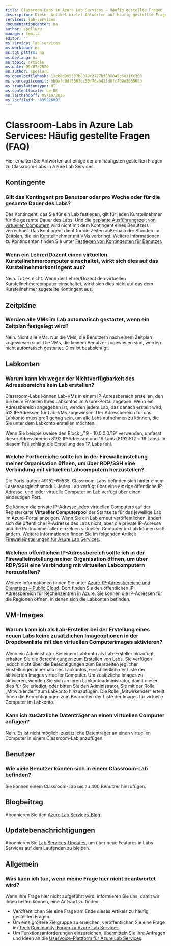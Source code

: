 ```yaml
---
title: Classroom-Labs in Azure Lab Services – Häufig gestellte Fragen | Microsoft-Dokumentation
description: Dieser Artikel bietet Antworten auf häufig gestellte Fragen (FAQ) zu Classroom-Labs in Azure Lab Services.
services: lab-services
documentationcenter: na
author: spelluru
manager: femila
editor: ''
ms.service: lab-services
ms.workload: na
ms.tgt_pltfrm: na
ms.devlang: na
ms.topic: article
ms.date: 05/07/2020
ms.author: spelluru
ms.openlocfilehash: 11cb0d995537b8979c3727bf508045c6e31fc208
ms.sourcegitcommit: bb0afd0df5563cc53f76a642fd8fc709e366568b
ms.translationtype: HT
ms.contentlocale: de-DE
ms.lasthandoff: 05/19/2020
ms.locfileid: "83592609"
---
```

# <a name="classroom-labs-in-azure-lab-services--frequently-asked-questions-faq"></a>Classroom-Labs in Azure Lab Services: Häufig gestellte Fragen (FAQ)
Hier erhalten Sie Antworten auf einige der am häufigsten gestellten Fragen zu Classroom-Labs in Azure Lab Services. 

## <a name="quotas"></a>Kontingente

### <a name="is-the-quota-per-user-or-per-week-or-per-entire-duration-of-the-lab"></a>Gilt das Kontingent pro Benutzer oder pro Woche oder für die gesamte Dauer des Labs? 
Das Kontingent, das Sie für ein Lab festlegen, gilt für jeden Kursteilnehmer für die gesamte Dauer des Labs. Und die [geplante Ausführungszeit von virtuellen Computern](how-to-create-schedules.md) wird nicht mit dem Kontingent eines Benutzers verrechnet. Das Kontingent dient für die Zeiten außerhalb der Stunden im Zeitplan, die ein Kursteilnehmer mit VMs verbringt.  Weitere Informationen zu Kontingenten finden Sie unter [Festlegen von Kontingenten für Benutzer](how-to-configure-student-usage.md#set-quotas-for-users).

### <a name="if-educator-turns-on-a-student-vm-does-that-affect-the-student-quota"></a>Wenn ein Lehrer/Dozent einen virtuellen Kursteilnehmercomputer einschaltet, wirkt sich dies auf das Kursteilnehmerkontingent aus? 
Nein. Tut es nicht. Wenn der Lehrer/Dozent den virtuellen Kursteilnehmercomputer einschaltet, wirkt sich dies nicht auf das dem Kursteilnehmer zugeteilte Kontingent aus. 

## <a name="schedules"></a>Zeitpläne

### <a name="do-all-vms-in-the-lab-start-automatically-when-a-schedule-is-set"></a>Werden alle VMs im Lab automatisch gestartet, wenn ein Zeitplan festgelegt wird? 
Nein. Nicht alle VMs. Nur die VMs, die Benutzern nach einem Zeitplan zugewiesen sind. Die VMs, die keinem Benutzer zugewiesen sind, werden nicht automatisch gestartet. Dies ist beabsichtigt. 

## <a name="lab-accounts"></a>Labkonten

### <a name="why-am-i-not-able-to-create-a-lab-because-of-unavailability-of-the-address-range"></a>Warum kann ich wegen der Nichtverfügbarkeit des Adressbereichs kein Lab erstellen? 
Classroom-Labs können Lab-VMs in einem IP-Adressbereich erstellen, den Sie beim Erstellen Ihres Labkontos im Azure-Portal angeben. Wenn ein Adressbereich angegeben ist, werden jedem Lab, das danach erstellt wird, 512 IP-Adressen für Lab-VMs zugewiesen. Der Adressbereich für das Labkonto muss groß genug sein, um alle Labs aufnehmen zu können, die Sie unter dem Labkonto erstellen möchten. 

Wenn Sie beispielsweise den Block „/19 - 10.0.0.0/19“ verwenden, umfasst dieser Adressbereich 8192 IP-Adressen und 16 Labs (8192:512 = 16 Labs). In diesem Fall schlägt die Erstellung des 17. Labs fehl.

### <a name="what-port-ranges-should-i-open-on-my-organizations-firewall-setting-to-connect-to-lab-virtual-machines-via-rdpssh"></a>Welche Portbereiche sollte ich in der Firewalleinstellung meiner Organisation öffnen, um über RDP/SSH eine Verbindung mit virtuellen Labcomputern herzustellen?

Die Ports lauten: 49152–65535. Classroom-Labs befinden sich hinter einem Lastenausgleichsmodul. Jedes Lab verfügt über eine einzige öffentliche IP-Adresse, und jeder virtuelle Computer im Lab verfügt über einen eindeutigen Port. 

Sie können die private IP-Adresse jedes virtuellen Computers auf der Registerkarte **Virtueller Computerpool** der Startseite für das jeweilige Lab im Azure-Portal anzeigen. Wenn Sie ein Lab erneut veröffentlichen, ändert sich die öffentliche IP-Adresse des Labs nicht, aber die private IP-Adresse und die Portnummer aller einzelnen virtuellen Computer im Lab können sich ändern. Weitere Informationen finden Sie im folgenden Artikel: [Firewalleinstellungen für Azure Lab Services](how-to-configure-firewall-settings.md).

### <a name="what-public-ip-address-range-should-i-open-on-my-organizations-firewall-settings-to-connect-to-lab-virtual-machines-via-rdpssh"></a>Welchen öffentlichen IP-Adressbereich sollte ich in der Firewalleinstellung meiner Organisation öffnen, um über RDP/SSH eine Verbindung mit virtuellen Labcomputern herzustellen?
Weitere Informationen finden Sie unter [Azure-IP-Adressbereiche und Diensttags – Public Cloud](https://www.microsoft.com/download/details.aspx?id=56519). Dort finden Sie den öffentlichen IP-Adressbereich für Rechenzentren in Azure. Sie können die IP-Adressen für die Regionen öffnen, in denen sich die Labkonten befinden.

## <a name="virtual-machine-images"></a>VM-Images

### <a name="as-a-lab-creator-why-cant-i-enable-additional-image-options-in-the-virtual-machine-images-dropdown-when-creating-a-new-lab"></a>Warum kann ich als Lab-Ersteller bei der Erstellung eines neuen Labs keine zusätzlichen Imageoptionen in der Dropdownliste mit den virtuellen Computerimages aktivieren?

Wenn ein Administrator Sie einem Labkonto als Lab-Ersteller hinzufügt, erhalten Sie die Berechtigungen zum Erstellen von Labs. Sie verfügen jedoch nicht über die Berechtigungen zum Bearbeiten jeglicher Einstellungen innerhalb des Labkontos, einschließlich der Liste der aktivierten Images virtueller Computer. Um zusätzliche Images zu aktivieren, wenden Sie sich an Ihren Labkontoadministrator, damit dieser dies für Sie erledigt, oder bitten Sie den Administrator, Sie mit der Rolle „Mitwirkender“ zum Labkonto hinzuzufügen. Die Rolle „Mitwirkender“ erteilt Ihnen die Berechtigungen zum Bearbeiten der Liste der Images für virtuelle Computer im Labkonto.

### <a name="can-i-attach-additional-disks-to-a-virtual-machine"></a>Kann ich zusätzliche Datenträger an einen virtuellen Computer anfügen?
Nein. Es ist nicht möglich, zusätzliche Datenträger an einen virtuellen Computer in einem Classroom-Lab anzufügen. 

## <a name="users"></a>Benutzer

### <a name="how-many-users-can-be-in-a-classroom-lab"></a>Wie viele Benutzer können sich in einem Classroom-Lab befinden?
Sie können einem Classroom-Lab bis zu 400 Benutzer hinzufügen. 

## <a name="blog-post"></a>Blogbeitrag
Abonnieren Sie den [Azure Lab Services-Blog](https://aka.ms/azlabs-blog).

## <a name="update-notifications"></a>Updatebenachrichtigungen
Abonnieren Sie [Lab Services-Updates](https://azure.microsoft.com/updates/?product=lab-services), um über neue Features in Labs Services auf dem Laufenden zu bleiben.

## <a name="general"></a>Allgemein
### <a name="what-if-my-question-isnt-answered-here"></a>Was kann ich tun, wenn meine Frage hier nicht beantwortet wird?
Wenn Ihre Frage hier nicht aufgeführt wird, informieren Sie uns, damit wir Ihnen helfen können, eine Antwort zu finden.

- Veröffentlichen Sie eine Frage am Ende dieses Artikels zu häufig gestellten Fragen. 
- Um eine größere Zielgruppe zu erreichen, veröffentlichen Sie eine Frage im [Tech Community-Forum zu Azure Lab Services](https://techcommunity.microsoft.com/t5/azure-lab-services/bd-p/AzureLabServices). 
- Um Funktionsanforderungen einzureichen, übermitteln Sie Ihre Anfragen und Ideen an die [UserVoice-Plattform für Azure Lab Services](https://feedback.azure.com/forums/320373-lab-services?category_id=352774).

